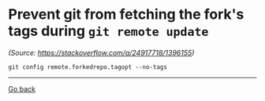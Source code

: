 # Prevent git from fetching the fork's tags during `git remote update`

_(Source: https://stackoverflow.com/a/24917718/1396155)_

```
git config remote.forkedrepo.tagopt --no-tags
```

***

[Go back](README.md)
